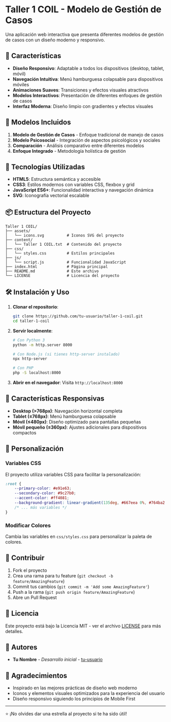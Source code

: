 # Taller 1 COIL - Modelo de Gestión de Casos

Una aplicación web interactiva que presenta diferentes modelos de gestión de casos con un diseño moderno y responsivo.

## 🌟 Características

- **Diseño Responsivo**: Adaptable a todos los dispositivos (desktop, tablet, móvil)
- **Navegación Intuitiva**: Menú hamburguesa colapsable para dispositivos móviles
- **Animaciones Suaves**: Transiciones y efectos visuales atractivos
- **Modelos Interactivos**: Presentación de diferentes enfoques de gestión de casos
- **Interfaz Moderna**: Diseño limpio con gradientes y efectos visuales

## 📱 Modelos Incluidos

1. **Modelo de Gestión de Casos** - Enfoque tradicional de manejo de casos
2. **Modelo Psicosocial** - Integración de aspectos psicológicos y sociales
3. **Comparación** - Análisis comparativo entre diferentes modelos
4. **Enfoque Integrado** - Metodología holística de gestión

## 🚀 Tecnologías Utilizadas

- **HTML5**: Estructura semántica y accesible
- **CSS3**: Estilos modernos con variables CSS, flexbox y grid
- **JavaScript ES6+**: Funcionalidad interactiva y navegación dinámica
- **SVG**: Iconografía vectorial escalable

## 📦 Estructura del Proyecto

```
Taller 1 COIL/
├── assets/
│   └── icons.svg          # Iconos SVG del proyecto
├── content/
│   └── Taller 1 COIL.txt  # Contenido del proyecto
├── css/
│   └── styles.css         # Estilos principales
├── js/
│   └── script.js          # Funcionalidad JavaScript
├── index.html             # Página principal
├── README.md              # Este archivo
└── LICENSE                # Licencia del proyecto
```

## 🛠️ Instalación y Uso

1. **Clonar el repositorio**:
   ```bash
   git clone https://github.com/tu-usuario/taller-1-coil.git
   cd taller-1-coil
   ```

2. **Servir localmente**:
   ```bash
   # Con Python 3
   python -m http.server 8000
   
   # Con Node.js (si tienes http-server instalado)
   npx http-server
   
   # Con PHP
   php -S localhost:8000
   ```

3. **Abrir en el navegador**:
   Visita `http://localhost:8000`

## 📱 Características Responsivas

- **Desktop (>768px)**: Navegación horizontal completa
- **Tablet (≤768px)**: Menú hamburguesa colapsable
- **Móvil (≤480px)**: Diseño optimizado para pantallas pequeñas
- **Móvil pequeño (≤360px)**: Ajustes adicionales para dispositivos compactos

## 🎨 Personalización

### Variables CSS
El proyecto utiliza variables CSS para facilitar la personalización:

```css
:root {
    --primary-color: #e91e63;
    --secondary-color: #9c27b0;
    --accent-color: #ff4081;
    --background-gradient: linear-gradient(135deg, #667eea 0%, #764ba2 100%);
    /* ... más variables */
}
```

### Modificar Colores
Cambia las variables en `css/styles.css` para personalizar la paleta de colores.

## 🤝 Contribuir

1. Fork el proyecto
2. Crea una rama para tu feature (`git checkout -b feature/AmazingFeature`)
3. Commit tus cambios (`git commit -m 'Add some AmazingFeature'`)
4. Push a la rama (`git push origin feature/AmazingFeature`)
5. Abre un Pull Request

## 📄 Licencia

Este proyecto está bajo la Licencia MIT - ver el archivo [LICENSE](LICENSE) para más detalles.

## 👥 Autores

- **Tu Nombre** - *Desarrollo inicial* - [tu-usuario](https://github.com/tu-usuario)

## 🙏 Agradecimientos

- Inspirado en las mejores prácticas de diseño web moderno
- Iconos y elementos visuales optimizados para la experiencia del usuario
- Diseño responsivo siguiendo los principios de Mobile First

---

⭐ ¡No olvides dar una estrella al proyecto si te ha sido útil!